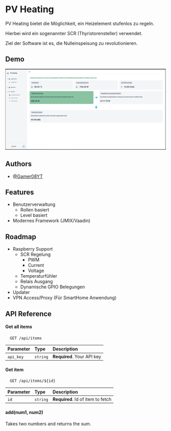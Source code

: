 
# PV Heating

PV Heating bietet die Möglichkeit, ein Heizelement stufenlos zu regeln.

Hierbei wird ein sogenannter SCR (Thyristorensteller) verwendet.

Ziel der Software ist es, die Nulleinspeisung zu revolutionieren.




## Demo

![img.png](img.png)


## Authors

- [@Gamer08YT](https://www.github.com/Gamer08YT)


## Features

- Benutzerverwaltung
    - Rollen basiert
    - Level basiert
- Modernes Framework (JMIX/Vaadin)


## Roadmap

- Raspberry Support
  - SCR Regelung
    - PWM
    - Current
    - Voltage
  - Temperaturfühler
  - Relais Ausgang
  - Dynamische GPIO Belegungen
- Updater
- VPN Access/Proxy (Für SmartHome Anwendung)

## API Reference

#### Get all items

```http
  GET /api/items
```

| Parameter | Type     | Description                |
| :-------- | :------- | :------------------------- |
| `api_key` | `string` | **Required**. Your API key |

#### Get item

```http
  GET /api/items/${id}
```

| Parameter | Type     | Description                       |
| :-------- | :------- | :-------------------------------- |
| `id`      | `string` | **Required**. Id of item to fetch |

#### add(num1, num2)

Takes two numbers and returns the sum.

